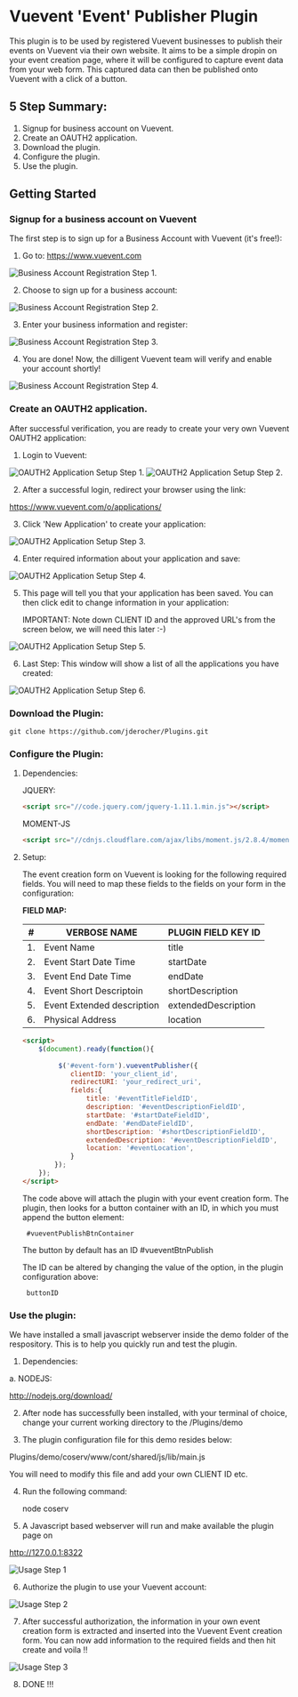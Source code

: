 # Vuevent 'Event' Publisher Plugin

This plugin is to be used by registered Vuevent businesses to publish their events on Vuevent via their own website. It aims to be a simple dropin on your event creation page, where it will be configured to capture event data from your web form. This captured data can then be published onto Vuevent with a click of a button.

## 5 Step Summary:

1. Signup for business account on Vuevent.
2. Create an OAUTH2 application.
3. Download the plugin.
4. Configure the plugin.
5. Use the plugin.

## Getting Started

### Signup for a business account on Vuevent

The first step is to sign up for a Business Account with Vuevent (it's free!):

1) Go to: https://www.vuevent.com
    
![Business Account Registration Step 1.](https://raw.githubusercontent.com/jderocher/Plugins/master/screenshots/registration-step-1.png)

2) Choose to sign up for a business account:

![Business Account Registration Step 2.](https://raw.githubusercontent.com/jderocher/Plugins/master/screenshots/registration-step-2.png)

3) Enter your business information and register:

![Business Account Registration Step 3.](https://raw.githubusercontent.com/jderocher/Plugins/master/screenshots/registration-step-3.png)

4) You are done! Now, the dilligent Vuevent team will verify and enable your account shortly!

![Business Account Registration Step 4.](https://raw.githubusercontent.com/jderocher/Plugins/master/screenshots/registration-step-4.png)
 

### Create an OAUTH2 application.

After successful verification, you are ready to create your very own Vuevent OAUTH2 application:

1) Login to Vuevent:

![OAUTH2 Application Setup Step 1.](https://raw.githubusercontent.com/jderocher/Plugins/master/screenshots/application-setup-step-1.png)
![OAUTH2 Application Setup Step 2.](https://raw.githubusercontent.com/jderocher/Plugins/master/screenshots/application-setup-step-2.png)

2) After a successful login, redirect your browser using the link:

https://www.vuevent.com/o/applications/
    
3) Click 'New Application' to create your application:

![OAUTH2 Application Setup Step 3.](https://raw.githubusercontent.com/jderocher/Plugins/master/screenshots/application-setup-step-3.png)

4) Enter required information about your application and save:

![OAUTH2 Application Setup Step 4.](https://raw.githubusercontent.com/jderocher/Plugins/master/screenshots/application-setup-step-4.png)

5) This page will tell you that your application has been saved. You can then click edit to change information in your application:

    IMPORTANT: Note down CLIENT ID and the approved URL's from the screen below, we will need this later :-)

![OAUTH2 Application Setup Step 5.](https://raw.githubusercontent.com/jderocher/Plugins/master/screenshots/application-setup-step-5.png)

6) Last Step: This window will show a list of all the applications you have created:

![OAUTH2 Application Setup Step 6.](https://raw.githubusercontent.com/jderocher/Plugins/master/screenshots/application-setup-step-6.png)



### Download the Plugin:

    git clone https://github.com/jderocher/Plugins.git

### Configure the Plugin:

1. Dependencies:
    
    JQUERY: 
    
    ```html
    <script src="//code.jquery.com/jquery-1.11.1.min.js"></script>
    ```
    
    MOMENT-JS

    ```html
    <script src="//cdnjs.cloudflare.com/ajax/libs/moment.js/2.8.4/moment.min.js"></script>
    ```

2. Setup:

    The event creation form on Vuevent is looking for the following required fields. You 
    will need to map these fields to the fields on your form in the configuration:
    
    **FIELD MAP:**
    
    |#  | VERBOSE NAME              | PLUGIN FIELD KEY ID |
    |---|-------------------------------|---------------------|
    |1. | Event Name                | title          |
    |2. | Event Start Date Time     | startDate      |
    |3. | Event End Date Time           | endDate            |  
    |4. | Event Short Descriptoin       | shortDescription   |
    |5. | Event Extended description    | extendedDescription |
    |6. | Physical Address          | location           |

    ```html 
    <script>
        $(document).ready(function(){
            
             $('#event-form').vueventPublisher({
                clientID: 'your_client_id',
                redirectURI: 'your_redirect_uri',
                fields:{
                    title: '#eventTitleFieldID',
                    description: '#eventDescriptionFieldID',
                    startDate: '#startDateFieldID',
                    endDate: '#endDateFieldID',
                    shortDescription: '#shortDescriptionFieldID',
                    extendedDescription: '#eventDescriptionFieldID',
                    location: '#eventLocation',
                }
            });
        });
    </script>
    ```
    
    The code above will attach the plugin with your event creation form. The plugin, then looks for
    a button container with an ID, in which you must append the button element:
        
        #vueventPublishBtnContainer
        
     The button by default has an ID 
        #vueventBtnPublish 
        
     The ID can be altered by changing the value of the option, in the plugin configuration above:
        
        buttonID  

### Use the plugin:

We have installed a small javascript webserver inside the demo folder of the respository.
This is to help you quickly run and test the plugin.

1. Dependencies:

a. NODEJS: 

http://nodejs.org/download/

2. After node has successfully been installed, with your terminal of choice, 
change your current working directory to the <file-system-path>/Plugins/demo

3. The plugin configuration file for this demo resides below:

<file-system-path>Plugins/demo/coserv/www/cont/shared/js/lib/main.js
 
You will need to modify this file and add your own CLIENT ID etc.

4. Run the following command:

    node coserv
    
5. A Javascript based webserver will run and make available the plugin page on

http://127.0.0.1:8322

![Usage Step 1](https://raw.githubusercontent.com/jderocher/Plugins/master/screenshots/usage-step-1.png)

6. Authorize the plugin to use your Vuevent account:

![Usage Step 2](https://raw.githubusercontent.com/jderocher/Plugins/master/screenshots/usage-step-2.png)

7. After successful authorization, the information in your own event creation form is extracted and inserted into the Vuevent Event creation form. You can now add information to the required fields and then hit create and voila !!

![Usage Step 3](https://raw.githubusercontent.com/jderocher/Plugins/master/screenshots/usage-step-3.png)

8. DONE !!!

     



    

